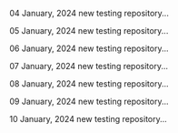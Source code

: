 04 January, 2024
new testing repository...

05 January, 2024
new testing repository...

06 January, 2024
new testing repository...

07 January, 2024
new testing repository...

08 January, 2024
new testing repository...

09 January, 2024
new testing repository...

10 January, 2024
new testing repository...